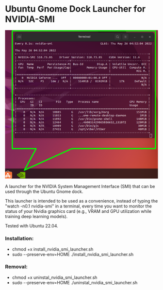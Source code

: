 # Ubuntu Gnome Dock Launcher for NVIDIA-SMI

![screenshot](example-use.png)

A launcher for the NVIDIA System Management Interface (SMI) that can be used through the Ubuntu Gnome dock.

This launcher is intended to be used as a convenience, instead of typing the "watch -n0.1 nvidia-smi" in a terminal, every time you want to monitor the status of your Nvidia graphics card (e.g., VRAM and GPU utilization while training deep learning models).

Tested with Ubuntu 22.04.

### Installation:

* chmod +x install_nvidia_smi_launcher.sh
* sudo --preserve-env=HOME ./install_nvidia_smi_launcher.sh 

### Removal:
* chmod +x uninstal_nvidia_smi_launcher.sh
* sudo --preserve-env=HOME ./uninstal_nvidia_smi_launcher.sh 

